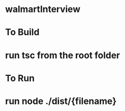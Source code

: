 # walmartInterview

# To Build
# run tsc from the root folder

# To Run
# run node ./dist/{filename}